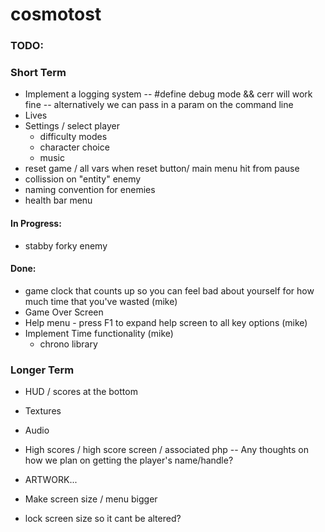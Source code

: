 
# cosmotost

### TODO:

### Short Term
- Implement a logging system
    -- #define debug mode && cerr will work fine
    -- alternatively we can pass in a param on the command line 
- Lives
- Settings / select player
    - difficulty modes
    - character choice
    - music
- reset game / all vars when reset button/ main menu hit from pause
- collission on "entity" enemy
- naming convention for enemies
- health bar menu


#### In Progress:
- stabby forky enemy


#### Done:
- game clock that counts up so you can feel bad about yourself for how much
    time that you've wasted (mike)
- Game Over Screen
- Help menu - press F1 to expand help screen to all key options (mike)
- Implement Time functionality (mike)
    - chrono library

### Longer Term

- HUD / scores at the bottom
- Textures
- Audio

- High scores / high score screen / associated php
    -- Any thoughts on how we plan on getting the player's name/handle?
- ARTWORK...





- Make screen size / menu bigger
- lock screen size so it cant be altered?


[//]: # "https://www.markdownguide.org/cheat-sheet/"
[//]: # "The above link goes to a markdown cheat-sheet for readme"


